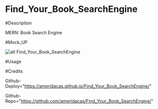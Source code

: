 # Find_Your_Book_SearchEngine

#Description

MERN: Book Search Engine

#Mock_UP

![alt Find_Your_Book_SearchEngine](./assets/images/Find_Your_Book_SearchEngine.jpeg)

#Usage


#Credits

Github-Deploy="https://ameridacas.github.io/Find_Your_Book_SearchEngine/"

Github-Repo="https://github.com/ameridacas/Find_Your_Book_SearchEngine/"